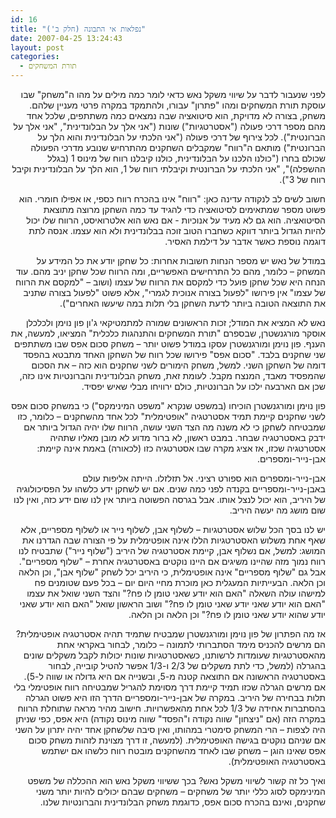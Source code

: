 ```yaml
---
id: 16
title: "נפלאות אי התבונה (חלק ב')"
date: 2007-04-25 13:24:43
layout: post
categories: 
  - תורת המשחקים
---
```

<p class="MsoNormal" dir="rtl"><span>לפני שנעבור לדבר על שיווי משקל נאש כדאי לומר כמה מילים על מהו ה"משחק" שבו עוסקת תורת המשחקים ומהו "פתרון" עבורו, ולהתמקד במקרה פרטי מעניין שלהם. משחק, בצורה לא מדויקת, הוא סיטואציה שבה נמצאים כמה משתתפים, שלכל אחד מהם מספר דרכי פעולה ("אסטרטגיות") שונות ("אני אלך על הבלונדינית", "אני אלך על הברונטית"). לכל צירוף של דרכי פעולה ("אני הלכתי על הבלונדינית והוא הלך על הברונטית") מותאם ה"רווח" שמקבלים השחקנים מהתרחיש שנובע מדרכי הפעולה שכולם בחרו ("כולנו הלכנו על הבלונדינית, כולנו קיבלנו רווח של מינוס 1 (בגלל ההשפלה)", "אני הלכתי על הברונטית וקיבלתי רווח של 1, הוא הלך על הבלונדינית וקיבל רווח של 3").</span></p>
<p class="MsoNormal" dir="rtl"><span>חשוב ל</span><span>שי</span><span>ם לב לנקודה עדינה כאן: "רווח" אינו בהכרח רווח כספי, או אפילו חומרי. הוא פשוט מספר שמתאימים לסיטואציה כדי להגיד עד כמה השחקן מרוצה מתוצאת הסיטואציה. הוא גם לא מעיד על אנוכיות - אם נאש הוא אלטרואיסט, הרווח שלו יכול להיות הגדול ביותר דווקא כשחברו הטוב זוכה בבלונדינית ולא הוא עצמו. אנסה לתת דוגמה נוספת כאשר אדבר על דילמת האסיר. </span></p>
<p class="MsoNormal" dir="rtl"><span>במודל של נאש יש מספר הנחות חשובות אחרות: כל שחקן יודע את כל המידע על המשחק – כלומר, מהם כל התרחי</span><span>שי</span><span>ם האפשריים, ומה הרווח שכל שחקן יניב מהם. עוד הנחה היא שכל שחקן פועל כדי למקסם את הרווח של עצמו (ושוב – "למקסם את הרווח של עצמו" אין פירושו "לפעול בצורה אנוכית לגמרי", אלא פשוט "לפעול בצורה שתניב את התוצאה הטובה ביותר לדעת השחקן בלי תלות במה </span><span>שי</span><span>עשו האחרים").</span></p>
<p class="MsoNormal" dir="rtl"><span>נאש לא המציא את המודל; זכות הראשונים שמורה למתמטיקאי ג'ון פון נוימן ולכלכלן אוסקר מורגנשטרן, שבספרם "תורת המשחקים והתנהגות כלכלית" המציאו, למעשה, את הענף. פון נוימן ומורגנשטרן עסקו במודל פשוט יותר – משחק סכום אפס שבו משתתפים שני שחקנים בלבד. "סכום אפס" פירושו שכל רווח של השחקן האחד מתבטא בהפסד דומה של השחקן השני. למשל, משחק הימורים לשני שחקנים הוא כזה – את הסכום שהמפסיד מאבד, המנצח מקבל. לעומת זאת, משחק הבלונדינית והברונטיות אינו כזה, שכן אם הארבעה ילכו על הברונטיות, כולם ירוויחו מבלי שאיש יפסיד. </span></p>
<p class="MsoNormal" dir="rtl"><span>פון נוימן ומורגנשטרן הוכיחו (במשפט שנקרא "משפט המינימקס") כי במשחק סכום אפס לשני שחקנים קיימת תמיד אסטרטגיה "אופטימלית" לכל אחד מהשחקנים – כלומר, כזו שמבטיחה לשחקן כי לא משנה מה הצד השני עושה, הרווח שלו יהיה הגדול ביותר אם ידבק באסטרטגיה שבחר. במבט ראשון, לא ברור מדוע לא מובן מאליו שתהיה אסטרטגיה שכזו, אז אציג מקרה שבו אסטרטגיה כזו (לכ</span><span>אור</span><span>ה) באמת אינה קיימת: אבן-נייר-ומספרים.</span></p>
<p class="MsoNormal" dir="rtl"><span>אבן-נייר-ומספרים הוא ספורט רציני. אל תזלזלו. הייתה אליפות עולם באבן-נייר-ומספריים בקנדה לפני כמה שנים. אם יש לשחקן ידע כלשהו על הפסיכולוגיה של היריב, הוא יכול לנצל אותו. אבל בגרסה הפשוטה ביותר אין לנו שום ידע כזה, ואין לנו שום מושג מה יעשה היריב. </span></p>
<p class="MsoNormal" dir="rtl"><span>יש לנו בסך הכל שלוש אסטרטגיות – לשלוף אבן, לשלוף נייר או לשלוף מספריים, אלא שאף אחת משלוש האסטרטגיות הללו אינה אופטימלית על פי הצורה שבה הגדרנו את המושג: למשל, אם נשלוף אבן, קיימת אסטרטגיה של היריב ("שלוף נייר") שתבטיח לנו רווח נמוך מזה שהיינו מ</span><span>שי</span><span>גים אם היינו נוקטים באסטרטגיה אחרת – "שלוף מספריים". אבל גם "שלוף מספריים" אינה אופטימלית, כי היריב יכל לשחק "שלוף אבן", וכן הלאה וכן הלאה. הבעייתיות המעגלית כאן מוכרת מחיי היום יום – בכל פעם שטומנים פח למישהו עולה השאלה "האם הוא יודע שאני טומן לו פח?" והצד השני שואל את עצמו "האם הוא יודע שאני יודע שאני טומן לו פח?" ושוב הראשון שואל "האם הוא יודע שאני יודע שהוא יודע שאני טומן לו פח?" וכן הלאה וכן הלאה. </span></p>
<p class="MsoNormal" dir="rtl"><span>אז מה הפתרון של פון נוימן ומורגנשטרן שמבטיח שתמיד תהיה אסטרטגיה אופטימלית? הם מר</span><span>שי</span><span>ם להכניס מימד הסתברותי לתמונה – כלומר, לבחור באקראי אחת מהאסטרטגיות שעומדות לרשותנו, כשאסטרטגיות שונות יכולות לקבל משקלים שונים בהגרלה (למשל, כדי לתת משקלים של 2/3 ו-1/3 אפשר להטיל קובייה, לבחור באסטרטגיה הראשונה אם התוצאה קטנה מ-5, ובשנייה אם היא גדולה או שווה ל-5). אם מר</span><span>שי</span><span>ם הגרלה שכזו תמיד קיימת דרך מסוימת להגריל שמבטיחה רווח אופטימלי בלי תלות בבחירה של היריב. במקרה של אבן-נייר-ומספריים הדרך הזו היא פשוט הגרלה בהסתברות אחידה של 1/3 לכל אחת מהאפשרויות. חישוב מהיר מראה שתוחלת הרווח במקרה הזה (אם "ניצחון" שווה נקודה ו"הפסד" שווה מינוס נקודה) היא אפס, כפי שניתן היה לצפות – הרי המשחק סימטרי במהותו, ואין סיבה שלשחקן אחד יהיה יתרון על השני אם שניהם נוקטים בגישה האופטימלית. (למעשה, זו דרך מצוינת לזהות משחק סכום אפס שאינו הוגן – משחק שבו לאחד מהשחקנים מובטח רווח כלשהו אם ישתמש באסטרטגיה האופטימלית). </span></p>
<p class="MsoNormal" dir="rtl"><span>ואיך כל זה קשור ל</span><span>שי</span><span>ווי משקל נאש? בכך ש</span><span>שי</span><span>ווי משקל נאש הוא ההכללה של משפט המינימקס לסוג כללי יותר של משחקים – משחקים שבהם יכולים להיות יותר משני שחקנים, ואינם בהכרח סכום אפס, כדוגמת משחק הבלונדינית והברונטיות שלנו.</span></p>
